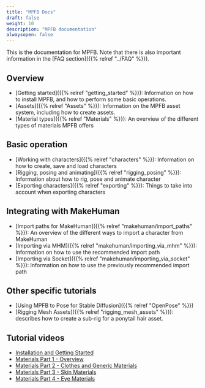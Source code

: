 ```yaml
---
title: "MPFB Docs"
draft: false
weight: 10
description: "MPFB documentation"
alwaysopen: false
---
```


This is the documentation for MPFB. Note that there is also important information in the [FAQ section]({{% relref "../FAQ" %}}).

## Overview

* [Getting started]({{% relref "getting_started" %}}): Information on how to install MPFB, and how to perform some basic operations.
* [Assets]({{% relref "Assets" %}}): Information on the MPFB asset system, including how to create assets.
* [Material types]({{% relref "Materials" %}}): An overview of the different types of materials MPFB offers

## Basic operation

* [Working with characters]({{% relref "characters" %}}): Information on how to create, save and load characters
* [Rigging, posing and animating]({{% relref "rigging_posing" %}}): Information about how to rig, pose and animate character
* [Exporting characters]({{% relref "exporting" %}}): Things to take into account when exporting characters

## Integrating with MakeHuman

* [Import paths for MakeHuman]({{% relref "makehuman/import_paths" %}}): An overview of the different ways to import a character from MakeHuman
* [Importing via MHM]({{% relref "makehuman/importing_via_mhm" %}}): Information on how to use the recommended import path
* [Importing via Socket]({{% relref "makehuman/importing_via_socket" %}}): Information on how to use the previously recommended import path

## Other specific tutorials

* [Using MPFB to Pose for Stable Diffusion]({{% relref "OpenPose" %}})
* [Rigging Mesh Assets]({{% relref "rigging_mesh_assets" %}}): describes how to create a sub-rig for a ponytail hair asset.

## Tutorial videos

* [Installation and Getting Started](https://www.youtube.com/watch?v=FNeiLDH_lnw)
* [Materials Part 1 - Overview](https://www.youtube.com/watch?v=g_2bkrCZ10Y)
* [Materials Part 2 - Clothes and Generic Materials](https://www.youtube.com/watch?v=ssl9ZzKuzQs)
* [Materials Part 3 - Skin Materials](https://www.youtube.com/watch?v=7_Y5Dp6Z36o)
* [Materials Part 4 - Eye Materials](https://www.youtube.com/watch?v=-pIzZ0Cj_QU)

